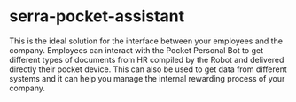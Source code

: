 # serra-pocket-assistant
This is the ideal solution for the interface between your employees and the company. Employees can interact with the Pocket Personal Bot to get different types of documents from HR compiled by the Robot and delivered directly their pocket device. This can also be used to get data from different systems and it can help you manage the internal rewarding process of your company.
